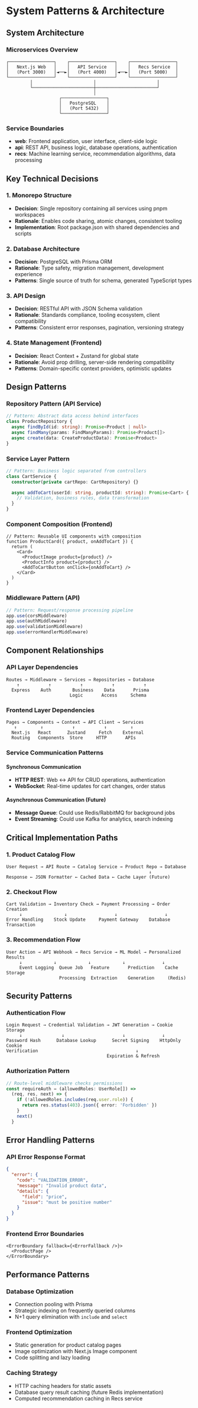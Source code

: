 # System Patterns & Architecture

## System Architecture

### Microservices Overview
```
┌─────────────────┐    ┌─────────────────┐    ┌─────────────────┐
│   Next.js Web   │    │   API Service   │    │   Recs Service  │
│   (Port 3000)   │◄──►│   (Port 4000)   │◄──►│   (Port 5000)   │
└─────────────────┘    └─────────────────┘    └─────────────────┘
         │                       │                       │
         └───────────────────────┼───────────────────────┘
                                 │
                    ┌─────────────────┐
                    │   PostgreSQL    │
                    │   (Port 5432)   │
                    └─────────────────┘
```

### Service Boundaries
- **web**: Frontend application, user interface, client-side logic
- **api**: REST API, business logic, database operations, authentication
- **recs**: Machine learning service, recommendation algorithms, data processing

## Key Technical Decisions

### 1. Monorepo Structure
- **Decision**: Single repository containing all services using pnpm workspaces
- **Rationale**: Enables code sharing, atomic changes, consistent tooling
- **Implementation**: Root package.json with shared dependencies and scripts

### 2. Database Architecture
- **Decision**: PostgreSQL with Prisma ORM
- **Rationale**: Type safety, migration management, development experience
- **Patterns**: Single source of truth for schema, generated TypeScript types

### 3. API Design
- **Decision**: RESTful API with JSON Schema validation
- **Rationale**: Standards compliance, tooling ecosystem, client compatibility
- **Patterns**: Consistent error responses, pagination, versioning strategy

### 4. State Management (Frontend)
- **Decision**: React Context + Zustand for global state
- **Rationale**: Avoid prop drilling, server-side rendering compatibility
- **Patterns**: Domain-specific context providers, optimistic updates

## Design Patterns

### Repository Pattern (API Service)
```typescript
// Pattern: Abstract data access behind interfaces
class ProductRepository {
  async findById(id: string): Promise<Product | null>
  async findMany(params: FindManyParams): Promise<Product[]>
  async create(data: CreateProductData): Promise<Product>
}
```

### Service Layer Pattern
```typescript
// Pattern: Business logic separated from controllers
class CartService {
  constructor(private cartRepo: CartRepository) {}

  async addToCart(userId: string, productId: string): Promise<Cart> {
    // Validation, business rules, data transformation
  }
}
```

### Component Composition (Frontend)
```tsx
// Pattern: Reusable UI components with composition
function ProductCard({ product, onAddToCart }) {
  return (
    <Card>
      <ProductImage product={product} />
      <ProductInfo product={product} />
      <AddToCartButton onClick={onAddToCart} />
    </Card>
  )
}
```

### Middleware Pattern (API)
```typescript
// Pattern: Request/response processing pipeline
app.use(corsMiddleware)
app.use(authMiddleware)
app.use(validationMiddleware)
app.use(errorHandlerMiddleware)
```

## Component Relationships

### API Layer Dependencies
```
Routes → Middleware → Services → Repositories → Database
    ↑           ↑           ↑           ↑           ↑
  Express    Auth        Business    Data       Prisma
                        Logic       Access     Schema
```

### Frontend Layer Dependencies
```
Pages → Components → Context → API Client → Services
   ↑         ↑           ↑           ↑         ↑
  Next.js   React      Zustand     Fetch    External
  Routing   Components  Store     HTTP       APIs
```

### Service Communication Patterns

#### Synchronous Communication
- **HTTP REST**: Web ↔ API for CRUD operations, authentication
- **WebSocket**: Real-time updates for cart changes, order status

#### Asynchronous Communication (Future)
- **Message Queue**: Could use Redis/RabbitMQ for background jobs
- **Event Streaming**: Could use Kafka for analytics, search indexing

## Critical Implementation Paths

### 1. Product Catalog Flow
```
User Request → API Route → Catalog Service → Product Repo → Database
                                                      ↓
Response ← JSON Formatter ← Cached Data ← Cache Layer (Future)
```

### 2. Checkout Flow
```
Cart Validation → Inventory Check → Payment Processing → Order Creation
     ↓                ↓                  ↓                  ↓
Error Handling    Stock Update     Payment Gateway    Database Transaction
```

### 3. Recommendation Flow
```
User Action → API Webhook → Recs Service → ML Model → Personalized Results
     ↓            ↓            ↓            ↓              ↓
     Event Logging  Queue Job   Feature       Prediction    Cache Storage
                    Processing  Extraction    Generation     (Redis)
```

## Security Patterns

### Authentication Flow
```
Login Request → Credential Validation → JWT Generation → Cookie Storage
     ↓               ↓                      ↓              ↓
Password Hash      Database Lookup      Secret Signing    HttpOnly Cookie
Verification                                     ↓
                                      Expiration & Refresh
```

### Authorization Pattern
```typescript
// Route-level middleware checks permissions
const requireAuth = (allowedRoles: UserRole[]) =>
  (req, res, next) => {
    if (!allowedRoles.includes(req.user.role)) {
      return res.status(403).json({ error: 'Forbidden' })
    }
    next()
  }
```

## Error Handling Patterns

### API Error Response Format
```json
{
  "error": {
    "code": "VALIDATION_ERROR",
    "message": "Invalid product data",
    "details": {
      "field": "price",
      "issue": "must be positive number"
    }
  }
}
```

### Frontend Error Boundaries
```tsx
<ErrorBoundary fallback={<ErrorFallback />}>
  <ProductPage />
</ErrorBoundary>
```

## Performance Patterns

### Database Optimization
- Connection pooling with Prisma
- Strategic indexing on frequently queried columns
- N+1 query elimination with `include` and `select`

### Frontend Optimization
- Static generation for product catalog pages
- Image optimization with Next.js Image component
- Code splitting and lazy loading

### Caching Strategy
- HTTP caching headers for static assets
- Database query result caching (future Redis implementation)
- Computed recommendation caching in Recs service
